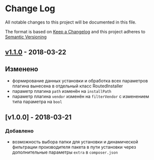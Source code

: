 # Change Log
All notable changes to this project will be documented in this file.

The format is based on [Keep a Changelog](http://keepachangelog.com/) 
and this project adheres to [Semantic Versioning](http://semver.org/)

## [v1.1.0] - 2018-03-22

## Изменено
- формирование данных установки и обработка всех параметров плагина вынесена в отдельный класс RoutedInstaller
- параметр плагина `path` изменён на `installPath`
- параметр плагина `vendor` изменён на `filterVendor` с изменением типа параметра на `bool`


## [v1.0.0] - 2018-03-21

### Добавлено
- возможность выбора папки для установки и динамической фильтрации производителя пакета в пути установки через дополнительные параметры `extra` в `composer.json`


[Разработка]: https://github.com/Ghiya/routed-installer/v1.1.0...HEAD
[v1.1.0]: https://github.com/Ghiya/routed-installer/compare/v1.1.0...v1.0.0